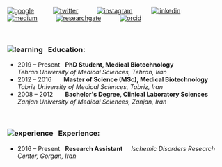 [![google](https://user-images.githubusercontent.com/62830901/182251502-db238ab8-74fb-4dd6-a658-9acb90160423.png)](https://scholar.google.com/citations?hl=en&user=iIkrTYgAAAAJ) &nbsp;&nbsp;&nbsp;&nbsp;&nbsp;&nbsp;&nbsp;&nbsp;&nbsp; [![twitter](https://user-images.githubusercontent.com/62830901/182251405-7639aef3-08ce-46dc-b736-644fc38ad6a5.png)](https://twitter.com/ghorghanlu) &nbsp;&nbsp;&nbsp;&nbsp;&nbsp;&nbsp;&nbsp;&nbsp;&nbsp; [![instagram](https://user-images.githubusercontent.com/62830901/182251262-0b503710-9d36-49f8-8a68-0ba5b059263b.png)](https://www.instagram.com/ghorghanlu/) &nbsp;&nbsp;&nbsp;&nbsp;&nbsp;&nbsp;&nbsp;&nbsp;&nbsp; [![linkedin](https://user-images.githubusercontent.com/62830901/182251091-2a9b3f89-088d-4fb6-9f56-4d71e13b7308.png)](https://www.linkedin.com/in/ghorghanlu/) &nbsp;&nbsp;&nbsp;&nbsp;&nbsp;&nbsp;&nbsp;&nbsp;&nbsp; [![medium](https://user-images.githubusercontent.com/62830901/182252155-47d01ab6-0580-47b2-9067-5c029e545fc2.png)](https://medium.com/@ghorghanlu) &nbsp;&nbsp;&nbsp;&nbsp;&nbsp;&nbsp;&nbsp;&nbsp;&nbsp; [![researchgate](https://user-images.githubusercontent.com/62830901/182252381-3bf98578-b1ed-41a0-a898-7f3548f5d947.png)](https://www.researchgate.net/profile/Sajjad-Ghorghanlu) &nbsp;&nbsp;&nbsp;&nbsp;&nbsp;&nbsp;&nbsp;&nbsp;&nbsp; [![orcid](https://user-images.githubusercontent.com/62830901/182252693-c75fa533-8f90-4641-8b1d-d499ca019aae.png)](https://orcid.org/0000-0001-9323-9325)


<br/>

### ![learning](https://user-images.githubusercontent.com/62830901/182258659-e56c86c7-005b-4512-ad81-ab75e09f7f31.png) &nbsp; Education:
* 2019 – Present &nbsp; **PhD Student, Medical Biotechnology** &nbsp;&nbsp;&nbsp;&nbsp;&nbsp;&nbsp;&nbsp;&nbsp;&nbsp;&nbsp;&nbsp;&nbsp;&nbsp;&nbsp;&nbsp;&nbsp;&nbsp;&nbsp;&nbsp;&nbsp;&nbsp;&nbsp; _Tehran University of Medical Sciences, Tehran, Iran_
* 2012 – 2016 &nbsp;&nbsp;&nbsp;&nbsp;&nbsp; **Master of Science (MSc), Medical Biotechnology** &nbsp;&nbsp;&nbsp; _Tabriz University of Medical Sciences, Tabriz, Iran_
* 2008 – 2012 &nbsp;&nbsp;&nbsp;&nbsp;&nbsp; **Bachelor's Degree, Clinical Laboratory Sciences** &nbsp;&nbsp;&nbsp;&nbsp;&nbsp; _Zanjan University of Medical Sciences, Zanjan, Iran_

<br/>

### ![experience](https://user-images.githubusercontent.com/62830901/182259743-64d5be12-eba1-413a-9699-d015be2145ca.png) &nbsp; Experience:
* 2016 – Present &nbsp; **Research Assistant** &nbsp;&nbsp;&nbsp; _Ischemic Disorders Research Center, Gorgan, Iran_




<!--
**ghorghanlu/ghorghanlu** is a ✨ _special_ ✨ repository because its `README.md` (this file) appears on your GitHub profile.

Here are some ideas to get you started:

- 🔭 I’m currently working on ...
- 🌱 I’m currently learning ...
- 👯 I’m looking to collaborate on ...
- 🤔 I’m looking for help with ...
- 💬 Ask me about ...
- 📫 How to reach me: ...
- 😄 Pronouns: ...
- ⚡ Fun fact: ...
-->
